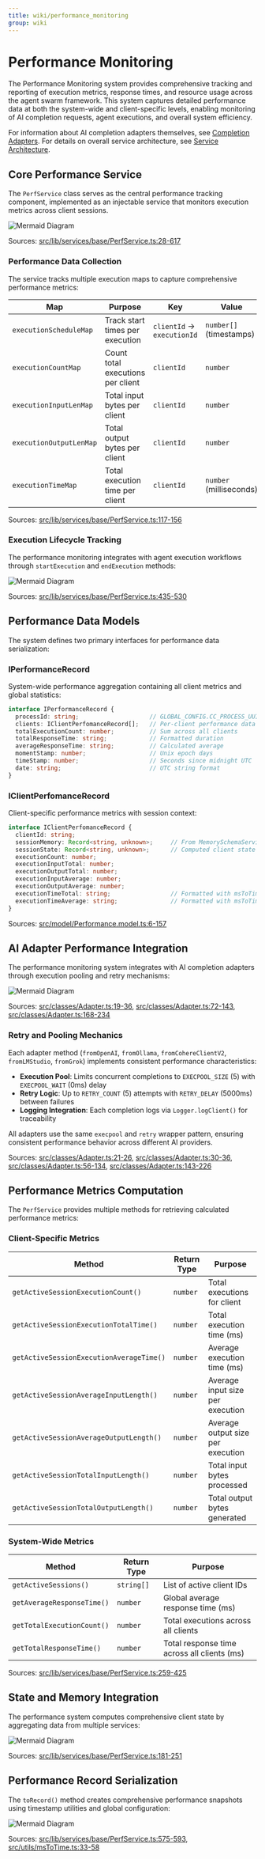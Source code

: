 ```yaml
---
title: wiki/performance_monitoring
group: wiki
---
```


# Performance Monitoring

The Performance Monitoring system provides comprehensive tracking and reporting of execution metrics, response times, and resource usage across the agent swarm framework. This system captures detailed performance data at both the system-wide and client-specific levels, enabling monitoring of AI completion requests, agent executions, and overall system efficiency.

For information about AI completion adapters themselves, see [Completion Adapters](#4.1). For details on overall service architecture, see [Service Architecture](#3).

## Core Performance Service

The `PerfService` class serves as the central performance tracking component, implemented as an injectable service that monitors execution metrics across client sessions.

![Mermaid Diagram](./diagrams\21_Performance_Monitoring_0.svg)

Sources: [src/lib/services/base/PerfService.ts:28-617]()

### Performance Data Collection

The service tracks multiple execution maps to capture comprehensive performance metrics:

| Map | Purpose | Key | Value |
|-----|---------|-----|-------|
| `executionScheduleMap` | Track start times per execution | `clientId` → `executionId` | `number[]` (timestamps) |
| `executionCountMap` | Count total executions per client | `clientId` | `number` |
| `executionInputLenMap` | Total input bytes per client | `clientId` | `number` |
| `executionOutputLenMap` | Total output bytes per client | `clientId` | `number` |
| `executionTimeMap` | Total execution time per client | `clientId` | `number` (milliseconds) |

Sources: [src/lib/services/base/PerfService.ts:117-156]()

### Execution Lifecycle Tracking

The performance monitoring integrates with agent execution workflows through `startExecution` and `endExecution` methods:

![Mermaid Diagram](./diagrams\21_Performance_Monitoring_1.svg)

Sources: [src/lib/services/base/PerfService.ts:435-530]()

## Performance Data Models

The system defines two primary interfaces for performance data serialization:

### IPerformanceRecord

System-wide performance aggregation containing all client metrics and global statistics:

```typescript
interface IPerformanceRecord {
  processId: string;                    // GLOBAL_CONFIG.CC_PROCESS_UUID
  clients: IClientPerfomanceRecord[];   // Per-client performance data
  totalExecutionCount: number;          // Sum across all clients
  totalResponseTime: string;            // Formatted duration
  averageResponseTime: string;          // Calculated average
  momentStamp: number;                  // Unix epoch days
  timeStamp: number;                    // Seconds since midnight UTC
  date: string;                         // UTC string format
}
```

### IClientPerfomanceRecord

Client-specific performance metrics with session context:

```typescript
interface IClientPerfomanceRecord {
  clientId: string;
  sessionMemory: Record<string, unknown>;     // From MemorySchemaService
  sessionState: Record<string, unknown>;      // Computed client state
  executionCount: number;
  executionInputTotal: number;
  executionOutputTotal: number;
  executionInputAverage: number;
  executionOutputAverage: number;
  executionTimeTotal: string;                 // Formatted with msToTime
  executionTimeAverage: string;               // Formatted with msToTime
}
```

Sources: [src/model/Performance.model.ts:6-157]()

## AI Adapter Performance Integration

The performance monitoring system integrates with AI completion adapters through execution pooling and retry mechanisms:

![Mermaid Diagram](./diagrams\21_Performance_Monitoring_2.svg)

Sources: [src/classes/Adapter.ts:19-36](), [src/classes/Adapter.ts:72-143](), [src/classes/Adapter.ts:168-234]()

### Retry and Pooling Mechanics

Each adapter method (`fromOpenAI`, `fromOllama`, `fromCohereClientV2`, `fromLMStudio`, `fromGrok`) implements consistent performance characteristics:

- **Execution Pool**: Limits concurrent completions to `EXECPOOL_SIZE` (5) with `EXECPOOL_WAIT` (0ms) delay
- **Retry Logic**: Up to `RETRY_COUNT` (5) attempts with `RETRY_DELAY` (5000ms) between failures  
- **Logging Integration**: Each completion logs via `Logger.logClient()` for traceability

All adapters use the same `execpool` and `retry` wrapper pattern, ensuring consistent performance behavior across different AI providers.

Sources: [src/classes/Adapter.ts:21-26](), [src/classes/Adapter.ts:30-36](), [src/classes/Adapter.ts:56-134](), [src/classes/Adapter.ts:143-226]()

## Performance Metrics Computation

The `PerfService` provides multiple methods for retrieving calculated performance metrics:

### Client-Specific Metrics

| Method | Return Type | Purpose |
|--------|-------------|---------|
| `getActiveSessionExecutionCount()` | `number` | Total executions for client |
| `getActiveSessionExecutionTotalTime()` | `number` | Total execution time (ms) |
| `getActiveSessionExecutionAverageTime()` | `number` | Average execution time (ms) |
| `getActiveSessionAverageInputLength()` | `number` | Average input size per execution |
| `getActiveSessionAverageOutputLength()` | `number` | Average output size per execution |
| `getActiveSessionTotalInputLength()` | `number` | Total input bytes processed |
| `getActiveSessionTotalOutputLength()` | `number` | Total output bytes generated |

### System-Wide Metrics

| Method | Return Type | Purpose |
|--------|-------------|---------|
| `getActiveSessions()` | `string[]` | List of active client IDs |
| `getAverageResponseTime()` | `number` | Global average response time (ms) |
| `getTotalExecutionCount()` | `number` | Total executions across all clients |
| `getTotalResponseTime()` | `number` | Total response time across all clients (ms) |

Sources: [src/lib/services/base/PerfService.ts:259-425]()

## State and Memory Integration

The performance system computes comprehensive client state by aggregating data from multiple services:

![Mermaid Diagram](./diagrams\21_Performance_Monitoring_3.svg)

Sources: [src/lib/services/base/PerfService.ts:181-251]()

## Performance Record Serialization

The `toRecord()` method creates comprehensive performance snapshots using timestamp utilities and global configuration:

![Mermaid Diagram](./diagrams\21_Performance_Monitoring_4.svg)

Sources: [src/lib/services/base/PerfService.ts:575-593](), [src/utils/msToTime.ts:33-58]()
